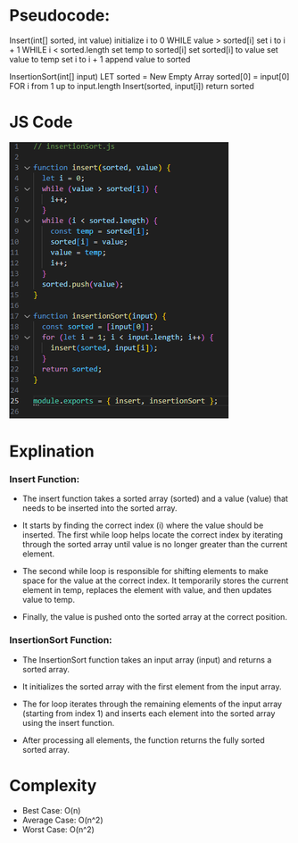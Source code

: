 # Pseudocode:

Insert(int[] sorted, int value)
  initialize i to 0
  WHILE value > sorted[i]
    set i to i + 1
  WHILE i < sorted.length
    set temp to sorted[i]
    set sorted[i] to value
    set value to temp
    set i to i + 1
  append value to sorted

InsertionSort(int[] input)
  LET sorted = New Empty Array
  sorted[0] = input[0]
  FOR i from 1 up to input.length
    Insert(sorted, input[i])
  return sorted

  # JS Code 

  ![Alt text](<Screenshot 2023-08-22 035348.png>)

  # Explination 

### Insert Function:

  - The insert function takes a sorted array (sorted) and a value (value) that needs to be inserted into the sorted array.

- It starts by finding the correct index (i) where the value should be inserted. The first while loop helps locate the correct index by iterating through the sorted array until value is no longer greater than the current element.

- The second while loop is responsible for shifting elements to make space for the value at the correct index. It temporarily stores the current element in temp, replaces the element with value, and then updates value to temp.

- Finally, the value is pushed onto the sorted array at the correct position.

### InsertionSort Function:

- The InsertionSort function takes an input array (input) and returns a sorted array.

- It initializes the sorted array with the first element from the input array.

- The for loop iterates through the remaining elements of the input array (starting from index 1) and inserts each element into the sorted array using the insert function.

- After processing all elements, the function returns the fully sorted sorted array.


# Complexity
- Best Case: O(n)
- Average Case: O(n^2)
- Worst Case: O(n^2)

